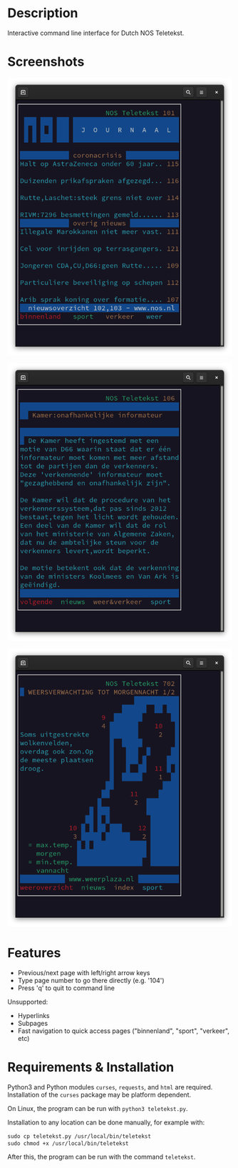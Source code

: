 # Description

Interactive command line interface for Dutch NOS Teletekst.

# Screenshots

![Overview page](screenshots/101.png)

![Overview page](screenshots/news_1.png)

![Overview page](screenshots/weather.png)

# Features

 - Previous/next page with left/right arrow keys
 - Type page number to go there directly (e.g. '104')
 - Press 'q' to quit to command line

Unsupported:
 - Hyperlinks
 - Subpages
 - Fast navigation to quick access pages ("binnenland", "sport", "verkeer", etc)

# Requirements & Installation

Python3 and Python modules `curses`, `requests`, and `html` are required. Installation of the `curses` package may be platform dependent.

On Linux, the program can be run with `python3 teletekst.py`.

Installation to any location can be done manually, for example with:

    sudo cp teletekst.py /usr/local/bin/teletekst
    sudo chmod +x /usr/local/bin/teletekst

After this, the program can be run with the command `teletekst`.
